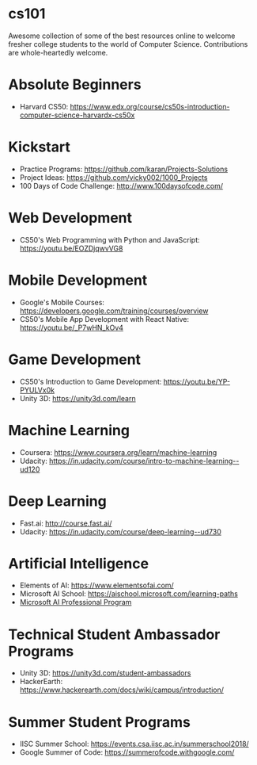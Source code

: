 # cs101
Awesome collection of some of the best resources online to welcome fresher college students to the world of Computer Science. Contributions are whole-heartedly welcome.

# Absolute Beginners
* Harvard CS50: <https://www.edx.org/course/cs50s-introduction-computer-science-harvardx-cs50x>

# Kickstart
* Practice Programs: <https://github.com/karan/Projects-Solutions>
* Project Ideas: <https://github.com/vicky002/1000_Projects>
* 100 Days of Code Challenge: <http://www.100daysofcode.com/>

# Web Development
* CS50's Web Programming with Python and JavaScript: <https://youtu.be/EOZDjqwvVG8>

# Mobile Development
* Google's Mobile Courses: <https://developers.google.com/training/courses/overview>
* CS50's Mobile App Development with React Native: <https://youtu.be/_P7wHN_kOv4>

# Game Development
* CS50's Introduction to Game Development: <https://youtu.be/YP-PYULVx0k>
* Unity 3D: <https://unity3d.com/learn>

# Machine Learning
* Coursera: <https://www.coursera.org/learn/machine-learning>
* Udacity: <https://in.udacity.com/course/intro-to-machine-learning--ud120>

# Deep Learning
* Fast.ai: <http://course.fast.ai/>
* Udacity: <https://in.udacity.com/course/deep-learning--ud730>

# Artificial Intelligence
* Elements of AI: <https://www.elementsofai.com/>
* Microsoft AI School: <https://aischool.microsoft.com/learning-paths>
* [Microsoft AI Professional Program](https://academy.microsoft.com/en-us/professional-program/tracks/artificial-intelligence/)

# Technical Student Ambassador Programs
* Unity 3D: <https://unity3d.com/student-ambassadors>
* HackerEarth: <https://www.hackerearth.com/docs/wiki/campus/introduction/>

# Summer Student Programs
* IISC Summer School: <https://events.csa.iisc.ac.in/summerschool2018/>
* Google Summer of Code: <https://summerofcode.withgoogle.com/>
